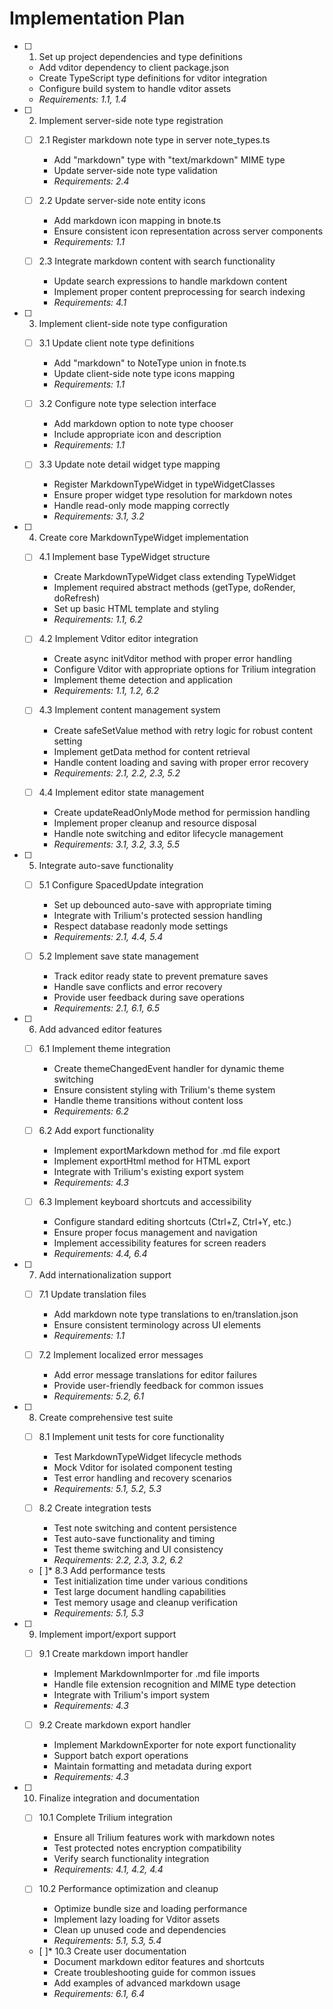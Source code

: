 # Implementation Plan

- [ ] 1. Set up project dependencies and type definitions
  - Add vditor dependency to client package.json
  - Create TypeScript type definitions for vditor integration
  - Configure build system to handle vditor assets
  - _Requirements: 1.1, 1.4_

- [ ] 2. Implement server-side note type registration
  - [ ] 2.1 Register markdown note type in server note_types.ts
    - Add "markdown" type with "text/markdown" MIME type
    - Update server-side note type validation
    - _Requirements: 2.4_

  - [ ] 2.2 Update server-side note entity icons
    - Add markdown icon mapping in bnote.ts
    - Ensure consistent icon representation across server components
    - _Requirements: 1.1_

  - [ ] 2.3 Integrate markdown content with search functionality
    - Update search expressions to handle markdown content
    - Implement proper content preprocessing for search indexing
    - _Requirements: 4.1_

- [ ] 3. Implement client-side note type configuration
  - [ ] 3.1 Update client note type definitions
    - Add "markdown" to NoteType union in fnote.ts
    - Update client-side note type icons mapping
    - _Requirements: 1.1_

  - [ ] 3.2 Configure note type selection interface
    - Add markdown option to note type chooser
    - Include appropriate icon and description
    - _Requirements: 1.1_

  - [ ] 3.3 Update note detail widget type mapping
    - Register MarkdownTypeWidget in typeWidgetClasses
    - Ensure proper widget type resolution for markdown notes
    - Handle read-only mode mapping correctly
    - _Requirements: 3.1, 3.2_

- [ ] 4. Create core MarkdownTypeWidget implementation
  - [ ] 4.1 Implement base TypeWidget structure
    - Create MarkdownTypeWidget class extending TypeWidget
    - Implement required abstract methods (getType, doRender, doRefresh)
    - Set up basic HTML template and styling
    - _Requirements: 1.1, 6.2_

  - [ ] 4.2 Implement Vditor editor integration
    - Create async initVditor method with proper error handling
    - Configure Vditor with appropriate options for Trilium integration
    - Implement theme detection and application
    - _Requirements: 1.1, 1.2, 6.2_

  - [ ] 4.3 Implement content management system
    - Create safeSetValue method with retry logic for robust content setting
    - Implement getData method for content retrieval
    - Handle content loading and saving with proper error recovery
    - _Requirements: 2.1, 2.2, 2.3, 5.2_

  - [ ] 4.4 Implement editor state management
    - Create updateReadOnlyMode method for permission handling
    - Implement proper cleanup and resource disposal
    - Handle note switching and editor lifecycle management
    - _Requirements: 3.1, 3.2, 3.3, 5.5_

- [ ] 5. Integrate auto-save functionality
  - [ ] 5.1 Configure SpacedUpdate integration
    - Set up debounced auto-save with appropriate timing
    - Integrate with Trilium's protected session handling
    - Respect database readonly mode settings
    - _Requirements: 2.1, 4.4, 5.4_

  - [ ] 5.2 Implement save state management
    - Track editor ready state to prevent premature saves
    - Handle save conflicts and error recovery
    - Provide user feedback during save operations
    - _Requirements: 2.1, 6.1, 6.5_

- [ ] 6. Add advanced editor features
  - [ ] 6.1 Implement theme integration
    - Create themeChangedEvent handler for dynamic theme switching
    - Ensure consistent styling with Trilium's theme system
    - Handle theme transitions without content loss
    - _Requirements: 6.2_

  - [ ] 6.2 Add export functionality
    - Implement exportMarkdown method for .md file export
    - Implement exportHtml method for HTML export
    - Integrate with Trilium's existing export system
    - _Requirements: 4.3_

  - [ ] 6.3 Implement keyboard shortcuts and accessibility
    - Configure standard editing shortcuts (Ctrl+Z, Ctrl+Y, etc.)
    - Ensure proper focus management and navigation
    - Implement accessibility features for screen readers
    - _Requirements: 4.4, 6.4_

- [ ] 7. Add internationalization support
  - [ ] 7.1 Update translation files
    - Add markdown note type translations to en/translation.json
    - Ensure consistent terminology across UI elements
    - _Requirements: 1.1_

  - [ ] 7.2 Implement localized error messages
    - Add error message translations for editor failures
    - Provide user-friendly feedback for common issues
    - _Requirements: 5.2, 6.1_

- [ ] 8. Create comprehensive test suite
  - [ ] 8.1 Implement unit tests for core functionality
    - Test MarkdownTypeWidget lifecycle methods
    - Mock Vditor for isolated component testing
    - Test error handling and recovery scenarios
    - _Requirements: 5.1, 5.2, 5.3_

  - [ ] 8.2 Create integration tests
    - Test note switching and content persistence
    - Test auto-save functionality and timing
    - Test theme switching and UI consistency
    - _Requirements: 2.2, 2.3, 3.2, 6.2_

  - [ ]* 8.3 Add performance tests
    - Test initialization time under various conditions
    - Test large document handling capabilities
    - Test memory usage and cleanup verification
    - _Requirements: 5.1, 5.3_

- [ ] 9. Implement import/export support
  - [ ] 9.1 Create markdown import handler
    - Implement MarkdownImporter for .md file imports
    - Handle file extension recognition and MIME type detection
    - Integrate with Trilium's import system
    - _Requirements: 4.3_

  - [ ] 9.2 Create markdown export handler
    - Implement MarkdownExporter for note export functionality
    - Support batch export operations
    - Maintain formatting and metadata during export
    - _Requirements: 4.3_

- [ ] 10. Finalize integration and documentation
  - [ ] 10.1 Complete Trilium integration
    - Ensure all Trilium features work with markdown notes
    - Test protected notes encryption compatibility
    - Verify search functionality integration
    - _Requirements: 4.1, 4.2, 4.4_

  - [ ] 10.2 Performance optimization and cleanup
    - Optimize bundle size and loading performance
    - Implement lazy loading for Vditor assets
    - Clean up unused code and dependencies
    - _Requirements: 5.1, 5.3, 5.4_

  - [ ]* 10.3 Create user documentation
    - Document markdown editor features and shortcuts
    - Create troubleshooting guide for common issues
    - Add examples of advanced markdown usage
    - _Requirements: 6.1, 6.4_